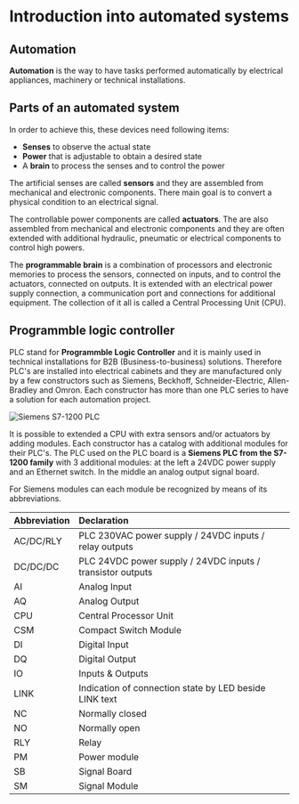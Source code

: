 # Introduction into automated systems
## Automation
**Automation** is the way to have tasks performed automatically by electrical appliances, machinery or technical installations.

## Parts of an automated system
In order to achieve this, these devices need following items:
* **Senses** to observe the actual state
* **Power** that is adjustable to obtain a desired state
* A **brain** to process the senses and to control the power

The artificial senses are called **sensors** and they are assembled from mechanical and electronic components. There main goal is to convert a physical condition to an electrical signal.

The controllable power components are called **actuators**. The are also assembled from mechanical and electronic components and they are often extended with additional hydraulic, pneumatic or electrical components to control high powers.

The **programmable brain** is a combination of processors and electronic memories to process the sensors, connected on inputs, and to control the actuators, connected on outputs. It is extended with an electrical power supply connection, a communication port and connections for additional equipment. The collection of it all is called a Central Processing Unit (CPU).

## Programmble logic controller
PLC stand for **Programmble Logic Controller** and it is mainly used in technical installations for B2B (Business-to-business) solutions. Therefore PLC's are installed into electrical cabinets and they are manufactured only by a few constructors such as Siemens, Beckhoff, Schneider-Electric, Allen-Bradley and Omron.
Each constructor has more than one PLC series to have a solution for each automation project.

![Siemens S7-1200 PLC](../Ex01/Images/Siemens_S7_1200_PLC.jpg)

It is possible to extended a CPU with extra sensors and/or actuators by adding modules. Each constructor has a catalog with additional modules for their PLC's. The PLC used on the PLC board is a **Siemens PLC from the S7-1200 family** with 3 additional modules: at the left a 24VDC power supply and an Ethernet switch. In the middle an analog output signal board.

For Siemens modules can each module be recognized by means of its abbreviations.

| Abbreviation | Declaration |
| :--- | :--- |
| AC/DC/RLY | PLC 230VAC power supply / 24VDC inputs / relay outputs |
| DC/DC/DC | PLC 24VDC power supply / 24VDC inputs / transistor outputs |
| AI | Analog Input |
| AQ | Analog Output |
| CPU | Central Processor Unit |
| CSM | Compact Switch Module |
| DI | Digital Input |
| DQ | Digital Output |
| IO | Inputs & Outputs |
| LINK | Indication of connection state by LED beside LINK text |
| NC | Normally closed |
| NO | Normally open |
| RLY | Relay |
| PM | Power module |
| SB | Signal Board |
| SM | Signal Module |
